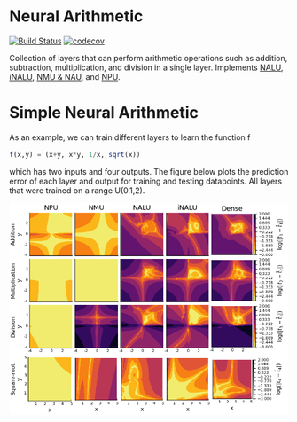 # Neural Arithmetic

[![Build Status](https://travis-ci.com/nmheim/NeuralArithmetic.jl.svg?branch=master)](https://travis-ci.com/nmheim/NeuralArithmetic.jl)
[![codecov](https://codecov.io/gh/nmheim/NeuralArithmetic.jl/branch/master/graph/badge.svg)](https://codecov.io/gh/nmheim/NeuralArithmetic.jl)

Collection of layers that can perform arithmetic operations such as addition,
subtraction, multiplication, and division in a single layer.  Implements
[NALU](https://arxiv.org/abs/1808.00508),
[iNALU](https://arxiv.org/abs/2003.07629),
[NMU & NAU](https://openreview.net/forum?id=H1gNOeHKPS), and [NPU](...).

# Simple Neural Arithmetic

As an example, we can train different layers to learn the function f
```julia
f(x,y) = (x+y, x*y, 1/x, sqrt(x))
```
which has two inputs and four outputs.  The figure below plots the prediction error
of each layer and output for training and testing datapoints.  All layers that
were trained on a range U(0.1,2).

![layers](img/layers.png)
